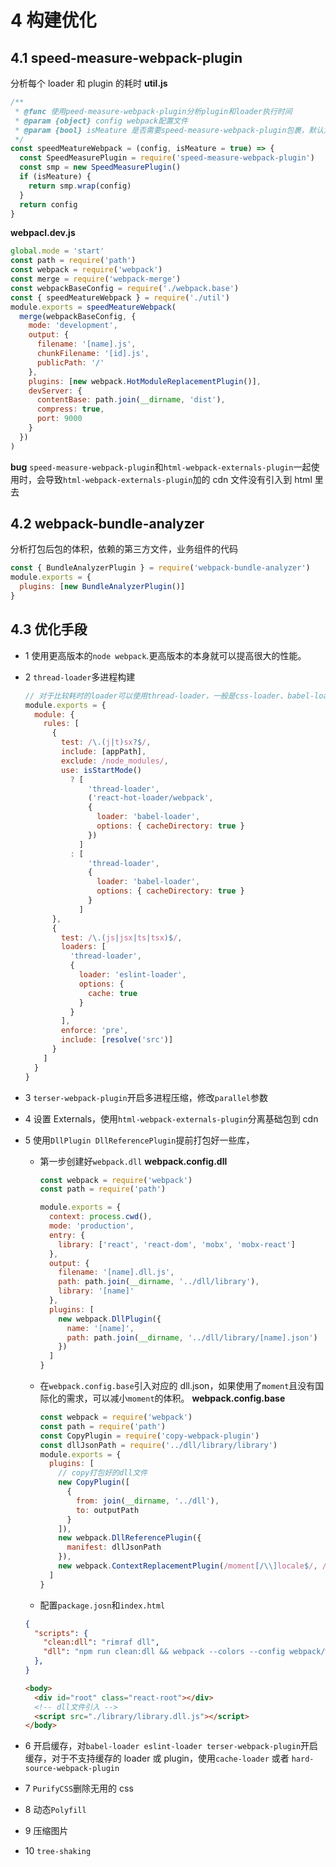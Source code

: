 # 4 构建优化

## 4.1 speed-measure-webpack-plugin

分析每个 loader 和 plugin 的耗时
**util.js**

```js
/**
 * @func 使用peed-measure-webpack-plugin分析plugin和loader执行时间
 * @param {object} config webpack配置文件
 * @param {bool} isMeature 是否需要speed-measure-webpack-plugin包裹，默认为true
 */
const speedMeatureWebpack = (config, isMeature = true) => {
  const SpeedMeasurePlugin = require('speed-measure-webpack-plugin')
  const smp = new SpeedMeasurePlugin()
  if (isMeature) {
    return smp.wrap(config)
  }
  return config
}
```

**webpacl.dev.js**

```js
global.mode = 'start'
const path = require('path')
const webpack = require('webpack')
const merge = require('webpack-merge')
const webpackBaseConfig = require('./webpack.base')
const { speedMeatureWebpack } = require('./util')
module.exports = speedMeatureWebpack(
  merge(webpackBaseConfig, {
    mode: 'development',
    output: {
      filename: '[name].js',
      chunkFilename: '[id].js',
      publicPath: '/'
    },
    plugins: [new webpack.HotModuleReplacementPlugin()],
    devServer: {
      contentBase: path.join(__dirname, 'dist'),
      compress: true,
      port: 9000
    }
  })
)
```

**bug** `speed-measure-webpack-plugin`和`html-webpack-externals-plugin`一起使用时，会导致`html-webpack-externals-plugin`加的 cdn 文件没有引入到 html 里去

## 4.2 webpack-bundle-analyzer

分析打包后包的体积，依赖的第三方文件，业务组件的代码

```js
const { BundleAnalyzerPlugin } = require('webpack-bundle-analyzer')
module.exports = {
  plugins: [new BundleAnalyzerPlugin()]
}
```

## 4.3 优化手段

- 1 使用更高版本的`node webpack`.更高版本的本身就可以提高很大的性能。
- 2 `thread-loader`多进程构建

  ```js
  // 对于比较耗时的loader可以使用thread-loader，一般是css-loader、babel-loader、eslint-loader
  module.exports = {
    module: {
      rules: [
        {
          test: /\.(j|t)sx?$/,
          include: [appPath],
          exclude: /node_modules/,
          use: isStartMode()
            ? [
                'thread-loader',
                ('react-hot-loader/webpack',
                {
                  loader: 'babel-loader',
                  options: { cacheDirectory: true }
                })
              ]
            : [
                'thread-loader',
                {
                  loader: 'babel-loader',
                  options: { cacheDirectory: true }
                }
              ]
        },
        {
          test: /\.(js|jsx|ts|tsx)$/,
          loaders: [
            'thread-loader',
            {
              loader: 'eslint-loader',
              options: {
                cache: true
              }
            }
          ],
          enforce: 'pre',
          include: [resolve('src')]
        }
      ]
    }
  }
  ```

- 3 `terser-webpack-plugin`开启多进程压缩，修改`parallel`参数
- 4 设置 Externals，使用`html-webpack-externals-plugin`分离基础包到 cdn

- 5 使用`DllPlugin DllReferencePlugin`提前打包好一些库，

  - 第一步创建好`webpack.dll`
    **webpack.config.dll**

    ```js
    const webpack = require('webpack')
    const path = require('path')

    module.exports = {
      context: process.cwd(),
      mode: 'production',
      entry: {
        library: ['react', 'react-dom', 'mobx', 'mobx-react']
      },
      output: {
        filename: '[name].dll.js',
        path: path.join(__dirname, '../dll/library'),
        library: '[name]'
      },
      plugins: [
        new webpack.DllPlugin({
          name: '[name]',
          path: path.join(__dirname, '../dll/library/[name].json')
        })
      ]
    }
    ```

  - 在`webpack.config.base`引入对应的 dll.json，如果使用了`moment`且没有国际化的需求，可以减小`moment`的体积。
    **webpack.config.base**

    ```js
    const webpack = require('webpack')
    const path = require('path')
    const CopyPlugin = require('copy-webpack-plugin')
    const dllJsonPath = require('../dll/library/library')
    module.exports = {
      plugins: [
        // copy打包好的dll文件
        new CopyPlugin([
          {
            from: join(__dirname, '../dll'),
            to: outputPath
          }
        ]),
        new webpack.DllReferencePlugin({
          manifest: dllJsonPath
        }),
        new webpack.ContextReplacementPlugin(/moment[/\\]locale$/, /zh-cn/)
      ]
    }
    ```

  - 配置`package.josn`和`index.html`

  ```JSON
  {
    "scripts": {
      "clean:dll": "rimraf dll",
      "dll": "npm run clean:dll && webpack --colors --config webpack/webpack.config.dll.js"
    },
  }

  ```

  ```html
  <body>
    <div id="root" class="react-root"></div>
    <!-- dll文件引入 -->
    <script src="./library/library.dll.js"></script>
  </body>
  ```

- 6 开启缓存，对`babel-loader eslint-loader terser-webpack-plugin`开启缓存，对于不支持缓存的 loader 或 plugin，使用`cache-loader` 或者 `hard-source-webpack-plugin`
- 7 `PurifyCSS`删除无用的 css
- 8 动态`Polyfill`
- 9 压缩图片
- 10 `tree-shaking`
